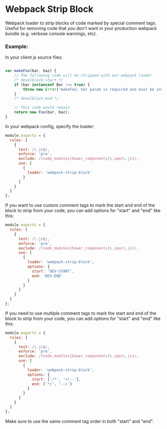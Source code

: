 Webpack Strip Block
===================

Webpack loader to strip blocks of code marked by special comment tags. Useful for removing code that you don't want in your production webpack bundle (e.g. verbose console warnings, etc).

### Example:

In your client js source files:

```javascript

var makeFoo(bar, baz) {
    // The following code will be stripped with our webpack loader
    /* develblock:start */
    if (bar instanceof Bar !== true) {
        throw new Error('makeFoo: bar param is required and must be instance of Bar');
    }
    /* develblock:end */

    // This code would remain
    return new Foo(bar, baz);
}

```

In your webpack config, specify the loader:

```javascript
module.exports = {
  rules: [
    {
      test: /\.js$/,
      enforce: 'pre',
      exclude: /(node_modules|bower_components|\.spec\.js)/,
      use: [
        {
          loader: 'webpack-strip-block'
        }
      ]
    }
  ]
};
```

If you want to use custom comment tags to mark the start and end of the block to strip from your code, you can add options for "start" and "end" like this:

```javascript
module.exports = {
  rules: [
    {
      test: /\.js$/,
      enforce: 'pre',
      exclude: /(node_modules|bower_components|\.spec\.js)/,
      use: [
        {
          loader: 'webpack-strip-block',
          options: {
            start: 'DEV-START',
            end: 'DEV-END'
          }
        }
      ]
    }
  ]
};
```

If you need to use multiple comment tags to mark the start and end of the block to strip from your code, you can add options for "start" and "end" like this:

```javascript
module.exports = {
  rules: [
    {
      test: /\.js$/,
      enforce: 'pre',
      exclude: /(node_modules|bower_components|\.spec\.js)/,
      use: [
        {
          loader: 'webpack-strip-block',
          options: {
            start: ['/*', '<!--'],
            end: ['*/', '-->']
          }
        }
      ]
    }
  ]
};
```
Make sure to use the same comment tag order in both "start" and "end".
